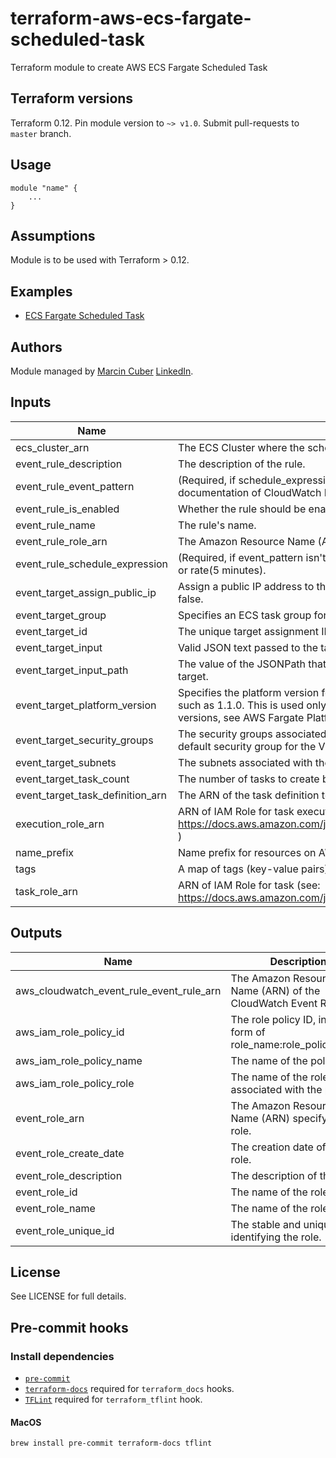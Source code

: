 # terraform-aws-ecs-fargate-scheduled-task
Terraform module to create AWS ECS Fargate Scheduled Task

## Terraform versions

Terraform 0.12. Pin module version to `~> v1.0`. Submit pull-requests to `master` branch.

## Usage

```hcl
module "name" {
	...
}
```

## Assumptions

Module is to be used with Terraform > 0.12.

## Examples

* [ECS Fargate Scheduled Task](https://github.com/umotif-public/terraform-aws-ecs-fargate-scheduled-task/tree/master/examples/core)

## Authors

Module managed by [Marcin Cuber](https://github.com/marcincuber) [LinkedIn](https://www.linkedin.com/in/marcincuber/).

<!-- BEGINNING OF PRE-COMMIT-TERRAFORM DOCS HOOK -->
## Inputs

| Name | Description | Type | Default | Required |
|------|-------------|:----:|:-----:|:-----:|
| ecs\_cluster\_arn | The ECS Cluster where the scheduled task will be running | string | n/a | yes |
| event\_rule\_description | The description of the rule. | string | `"null"` | no |
| event\_rule\_event\_pattern | \(Required, if schedule\_expression isn't specified\) Event pattern described a JSON object. See full documentation of CloudWatch Events and Event Patterns for details. | string | `"null"` | no |
| event\_rule\_is\_enabled | Whether the rule should be enabled. | bool | `"true"` | no |
| event\_rule\_name | The rule's name. | string | `""` | no |
| event\_rule\_role\_arn | The Amazon Resource Name \(ARN\) associated with the role that is used for target invocation. | string | `"null"` | no |
| event\_rule\_schedule\_expression | \(Required, if event\_pattern isn't specified\) The scheduling expression. For example, cron\(0 20 \* \* ? \*\) or rate\(5 minutes\). | string | `"null"` | no |
| event\_target\_assign\_public\_ip | Assign a public IP address to the ENI \(Fargate launch type only\). Valid values are true or false. Default false. | bool | `"false"` | no |
| event\_target\_group | Specifies an ECS task group for the task. The maximum length is 255 characters. | string | `"null"` | no |
| event\_target\_id | The unique target assignment ID. If missing, will generate a random, unique id. | string | `"null"` | no |
| event\_target\_input | Valid JSON text passed to the target. | string | `"null"` | no |
| event\_target\_input\_path | The value of the JSONPath that is used for extracting part of the matched event when passing it to the target. | string | `"null"` | no |
| event\_target\_platform\_version | Specifies the platform version for the task. Specify only the numeric portion of the platform version, such as 1.1.0. This is used only if LaunchType is FARGATE. For more information about valid platform versions, see AWS Fargate Platform Versions. Default to LATEST | string | `"LATEST"` | no |
| event\_target\_security\_groups | The security groups associated with the task or service. If you do not specify a security group, the default security group for the VPC is used. | list | `[]` | no |
| event\_target\_subnets | The subnets associated with the task or service. | list | n/a | yes |
| event\_target\_task\_count | The number of tasks to create based on the TaskDefinition. The default is 1. | number | `"1"` | no |
| event\_target\_task\_definition\_arn | The ARN of the task definition to use if the event target is an Amazon ECS cluster. | string | n/a | yes |
| execution\_role\_arn | ARN of IAM Role for task execution \(see: https://docs.aws.amazon.com/ja\_jp/AmazonECS/latest/developerguide/task\_execution\_IAM\_role.html \) | string | `""` | no |
| name\_prefix | Name prefix for resources on AWS. | string | n/a | yes |
| tags | A map of tags \(key-value pairs\) passed to resources. | map(string) | `{}` | no |
| task\_role\_arn | ARN of IAM Role for task \(see: https://docs.aws.amazon.com/ja\_jp/AmazonECS/latest/developerguide/task-iam-roles.html \) | string | n/a | yes |

## Outputs

| Name | Description |
|------|-------------|
| aws\_cloudwatch\_event\_rule\_event\_rule\_arn | The Amazon Resource Name \(ARN\) of the CloudWatch Event Rule. |
| aws\_iam\_role\_policy\_id | The role policy ID, in the form of role\_name:role\_policy\_name. |
| aws\_iam\_role\_policy\_name | The name of the policy. |
| aws\_iam\_role\_policy\_role | The name of the role associated with the policy. |
| event\_role\_arn | The Amazon Resource Name \(ARN\) specifying the role. |
| event\_role\_create\_date | The creation date of the IAM role. |
| event\_role\_description | The description of the role. |
| event\_role\_id | The name of the role. |
| event\_role\_name | The name of the role. |
| event\_role\_unique\_id | The stable and unique string identifying the role. |

<!-- END OF PRE-COMMIT-TERRAFORM DOCS HOOK -->

## License

See LICENSE for full details.

## Pre-commit hooks

### Install dependencies

* [`pre-commit`](https://pre-commit.com/#install)
* [`terraform-docs`](https://github.com/segmentio/terraform-docs) required for `terraform_docs` hooks.
* [`TFLint`](https://github.com/terraform-linters/tflint) required for `terraform_tflint` hook.

#### MacOS

```bash
brew install pre-commit terraform-docs tflint
```